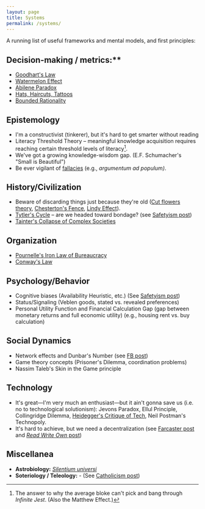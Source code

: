 ```yaml
---
layout: page
title: Systems
permalink: /systems/
---
```

A running list of useful frameworks and mental models, and first principles:

## Decision-making / metrics:**
 - [Goodhart's Law](https://gordonbrander.com/pattern/goodharts-law/)
 - [Watermelon Effect](https://www.happysignals.com/blog/watermelon-effect)
 - [Abilene Paradox](https://en.wikipedia.org/wiki/Abilene_paradox)
 - [Hats, Haircuts, Tattoos](https://x.com/JamesClear/status/1753816430422683712)
 - [Bounded Rationality](https://plato.stanford.edu/entries/bounded-rationality/)

## Epistemology
 - I'm a constructivist (tinkerer), but it's hard to get smarter without reading 
 - Literacy Threshold Theory – meaningful knowledge acquisition requires reaching certain threshold levels of literacy[^1].
 - We've got a growing knowledge-wisdom gap. (E.F. Schumacher's "Small is Beautiful")
 - Be ever vigilant of [fallacies](https://en.wikipedia.org/wiki/List_of_fallacies) (e.g., *argumentum ad populum)*.

## History/Civilization
 - Beware of discarding things just because they're old ([Cut flowers theory](/cut-flowers.html), [Chesterton's Fence](https://fs.blog/chestertons-fence/), [Lindy Effect](https://en.wikipedia.org/wiki/Lindy_effect)).
 - [Tytler's Cycle](https://thinkingwest.com/2022/11/16/tytlers-cycle-of-civilizations/) – are we headed toward bondage? (see [Safetyism post](/safetyism/))
 - [Tainter's Collapse of Complex Societies](https://philosophicaldisquisitions.blogspot.com/2019/02/the-collapse-of-complex-societies_1.html)

## Organization
 - [Pournelle's Iron Law of Bureaucracy](https://gordonbrander.com/pattern/pournelles-iron-law-of-bureaucracy/)
 - [Conway's Law](https://www.atlassian.com/blog/teamwork/what-is-conways-law-acmi)

## Psychology/Behavior 
 - Cognitive biases (Availability Heuristic, etc.) (See [Safetyism post](/safetyism/))
 - Status/Signaling (Veblen goods, stated vs. revealed preferences)
 - Personal Utility Function and Financial Calculation Gap (gap between monetary returns and full economic utility) (e.g., housing rent vs. buy calculation)

## Social Dynamics 
 - Network effects and Dunbar's Number (see [FB post](/fb))
 - Game theory concepts (Prisoner's Dilemma, coordination problems)
 - Nassim Taleb's Skin in the Game principle

## Technology
 - It's great—I'm very much an enthusiast—but it ain't gonna save us (i.e. no to technological solutionism): Jevons Paradox, Ellul Principle, Collingridge Dilemma, [Heidegger's Critique of Tech](https://www.thenewatlantis.com/publications/understanding-heidegger-on-technology), Neil Postman's Technopoly.
 - It's hard to achieve, but we need a decentralization (see [Farcaster post](/farcaster.html) and [*Read Write Own* post](/books/read-write-own/))

## Miscellanea
- **Astrobiology:** [*Silentium universi*](https://en.wikipedia.org/wiki/Fermi_paradox)
- **Soteriology / Teleology:** - (See [Catholicism post](/catholic))

[^1]: The answer to why the average bloke can't pick and bang through *Infinite Jest*. (Also the Matthew Effect.)